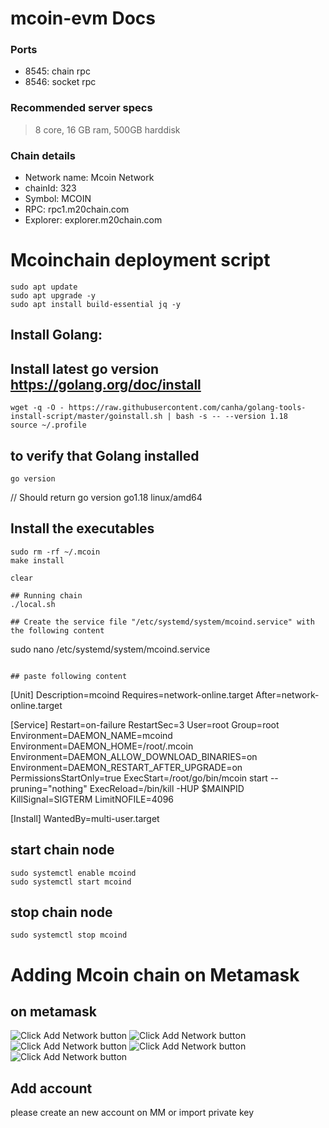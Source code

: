 # mcoin-evm Docs


### Ports 

- 8545: chain rpc
- 8546: socket rpc


### Recommended server specs

> 8 core, 16 GB ram, 500GB harddisk

### Chain details

- Network name: Mcoin Network
- chainId: 323
- Symbol: MCOIN
- RPC: rpc1.m20chain.com
- Explorer: explorer.m20chain.com

# Mcoinchain deployment script

```
sudo apt update
sudo apt upgrade -y
sudo apt install build-essential jq -y
```

## Install Golang:

## Install latest go version https://golang.org/doc/install
```
wget -q -O - https://raw.githubusercontent.com/canha/golang-tools-install-script/master/goinstall.sh | bash -s -- --version 1.18
source ~/.profile
```

## to verify that Golang installed
```
go version
```
// Should return go version go1.18 linux/amd64

## Install the executables

```
sudo rm -rf ~/.mcoin
make install

clear

## Running chain
./local.sh

## Create the service file "/etc/systemd/system/mcoind.service" with the following content
```
sudo nano /etc/systemd/system/mcoind.service
```

## paste following content
```
[Unit]
Description=mcoind
Requires=network-online.target
After=network-online.target

[Service]
Restart=on-failure
RestartSec=3
User=root
Group=root
Environment=DAEMON_NAME=mcoind
Environment=DAEMON_HOME=/root/.mcoin
Environment=DAEMON_ALLOW_DOWNLOAD_BINARIES=on
Environment=DAEMON_RESTART_AFTER_UPGRADE=on
PermissionsStartOnly=true
ExecStart=/root/go/bin/mcoin start --pruning="nothing"
ExecReload=/bin/kill -HUP $MAINPID
KillSignal=SIGTERM
LimitNOFILE=4096

[Install]
WantedBy=multi-user.target
## start chain node ##
```
sudo systemctl enable mcoind
sudo systemctl start mcoind
```
## stop chain node ##
```
sudo systemctl stop mcoind
```
# Adding Mcoin chain on Metamask
## on metamask
![Click Add Network button ](assets/1.png)
![Click Add Network button ](assets/2.png)
![Click Add Network button ](assets/3.png)
![Click Add Network button ](assets/4.png)
![Click Add Network button ](assets/5.png)
## Add account
please create an new account on MM or import private key
